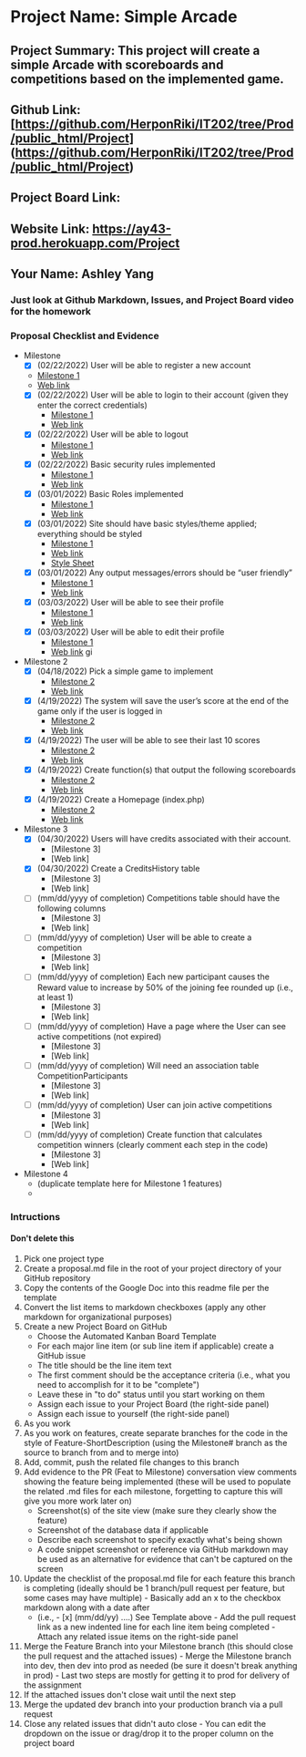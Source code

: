 # Project Name: Simple Arcade
## Project Summary:  This project will create a simple Arcade with scoreboards and competitions based on the implemented game.
## Github Link: [https://github.com/HerponRiki/IT202/tree/Prod/public_html/Project] (https://github.com/HerponRiki/IT202/tree/Prod/public_html/Project)
## Project Board Link: 
## Website Link: https://ay43-prod.herokuapp.com/Project
## Your Name: Ashley Yang

<!-- Line item / Feature template (use this for each bullet point) -- DO NOT DELETE THIS SECTION


- [ ] \(mm/dd/yyyy of completion) Feature Title (from the proposal bullet point, if it's a sub-point indent it properly)
  -  Link to related .md file: [Link Name](link url)

 End Line item / Feature Template -- DO NOT DELETE THIS SECTION --> 
 
 
### Just look at Github Markdown, Issues, and Project Board video for the homework
### Proposal Checklist and Evidence

- Milestone 
    - [x] \(02/22/2022) User will be able to register a new account
     - [Milestone 1](https://github.com/HerponRiki/IT202/blob/Milestone1/public_html/Project/milestone1.md)
     - [Web link](https://ay43-prod.herokuapp.com/Project/register.php)
    - [x] \(02/22/2022) User will be able to login to their account (given they enter the correct credentials)
      - [Milestone 1](https://github.com/HerponRiki/IT202/blob/Milestone1/public_html/Project/milestone1.md)  
      - [Web link](https://ay43-prod.herokuapp.com/Project/login.php)
    - [x] \(02/22/2022) User will be able to logout
      - [Milestone 1](https://github.com/HerponRiki/IT202/blob/Milestone1/public_html/Project/milestone1.md)  
      - [Web link](https://ay43-prod.herokuapp.com/Project/logout.php)
    - [x] \(02/22/2022) Basic security rules implemented
      - [Milestone 1](https://github.com/HerponRiki/IT202/blob/Milestone1/public_html/Project/milestone1.md)
      - [Web link](https://ay43-prod.herokuapp.com/Project/profile.php)  
    - [x] \(03/01/2022) Basic Roles implemented
      - [Milestone 1](https://github.com/HerponRiki/IT202/blob/Milestone1/public_html/Project/milestone1.md) 
      - [Web link](https://ay43-prod.herokuapp.com/Project/admin/admin/create_role.php) 
    - [x] \(03/01/2022) Site should have basic styles/theme applied; everything should be styled
      - [Milestone 1](https://github.com/HerponRiki/IT202/blob/Milestone1/public_html/Project/milestone1.md)  
      - [Web link](https://ay43-prod.herokuapp.com/Project/home.php)
      - [Style Sheet](https://ay43-prod.herokuapp.com/Project/style.css)
    - [x] \(03/01/2022) Any output messages/errors should be “user friendly”
      - [Milestone 1](https://github.com/HerponRiki/IT202/blob/Milestone1/public_html/Project/milestone1.md) 
      - [Web link](https://ay43-prod.herokuapp.com/Project/logout.php) 
    - [x] \(03/03/2022) User will be able to see their profile
      - [Milestone 1](https://github.com/HerponRiki/IT202/blob/Milestone1/public_html/Project/milestone1.md) 
      - [Web link](https://ay43-prod.herokuapp.com/Project/profile.php) 
    - [x] \(03/03/2022) User will be able to edit their profile
      - [Milestone 1](https://github.com/HerponRiki/IT202/blob/Milestone1/public_html/Project/milestone1.md) 
      - [Web link](https://ay43-prod.herokuapp.com/Project/profile.php) gi
  
- Milestone 2
  - [x] \(04/18/2022) Pick a simple game to implement
    - [Milestone 2](https://github.com/HerponRiki/IT202/blob/Milestone2/public_html/Project/milestone2.md)
    - [Web link](https://ay43-prod.herokuapp.com/Project/register.php)
  - [x] \(4/19/2022) The system will save the user’s score at the end of the game only if the user is logged in
    - [Milestone 2](https://github.com/HerponRiki/IT202/blob/Milestone2/public_html/Project/milestone2.md)
    - [Web link](https://ay43-prod.herokuapp.com/Project/register.php)
  - [x] \(4/19/2022) The user will be able to see their last 10 scores
    - [Milestone 2](https://github.com/HerponRiki/IT202/blob/Milestone2/public_html/Project/milestone2.md)
    - [Web link](https://ay43-prod.herokuapp.com/Project/profile.php)
  - [x] \(4/19/2022) Create function(s) that output the following scoreboards
    - [Milestone 2](https://github.com/HerponRiki/IT202/blob/Milestone2/public_html/Project/milestone2.md)
    - [Web link](https://ay43-prod.herokuapp.com/Project/home.php)
  - [x] \(4/19/2022) Create a Homepage (index.php)
    - [Milestone 2](https://github.com/HerponRiki/IT202/blob/Milestone2/public_html/Project/milestone2.md)
    - [Web link](https://ay43-prod.herokuapp.com/Project/home.php)

- Milestone 3
  - [x] \(04/30/2022) Users will have credits associated with their account.
    - [Milestone 3]
    - [Web link]
  - [x] \(04/30/2022) Create a CreditsHistory table
    - [Milestone 3]
    - [Web link]
  - [ ] \(mm/dd/yyyy of completion) Competitions table should have the following columns
    - [Milestone 3]
    - [Web link]
  - [ ] \(mm/dd/yyyy of completion) User will be able to create a competition
    - [Milestone 3]
    - [Web link]
  - [ ] \(mm/dd/yyyy of completion) Each new participant causes the Reward value to increase by 50% of the joining fee rounded up (i.e., at least 1)
    - [Milestone 3]
    - [Web link]
  - [ ] \(mm/dd/yyyy of completion) Have a page where the User can see active competitions (not expired)
    - [Milestone 3]
    - [Web link]
  - [ ] \(mm/dd/yyyy of completion) Will need an association table CompetitionParticipants
    - [Milestone 3]
    - [Web link]
  - [ ] \(mm/dd/yyyy of completion) User can join active competitions
    - [Milestone 3]
    - [Web link]
  - [ ] \(mm/dd/yyyy of completion) Create function that calculates competition winners (clearly comment each step in the code)
    - [Milestone 3]
    - [Web link]
  
- Milestone 4
  - (duplicate template here for Milestone 1 features)
  - 
### Intructions
#### Don't delete this
1. Pick one project type
2. Create a proposal.md file in the root of your project directory of your GitHub repository
3. Copy the contents of the Google Doc into this readme file per the template
4. Convert the list items to markdown checkboxes (apply any other markdown for organizational purposes)
5. Create a new Project Board on GitHub
   - Choose the Automated Kanban Board Template
   - For each major line item (or sub line item if applicable) create a GitHub issue
   - The title should be the line item text
   - The first comment should be the acceptance criteria (i.e., what you need to accomplish for it to be "complete")
   - Leave these in "to do" status until you start working on them
   - Assign each issue to your Project Board (the right-side panel)
   - Assign each issue to yourself (the right-side panel)
6. As you work
  1. As you work on features, create separate branches for the code in the style of Feature-ShortDescription (using the Milestone# branch as the source to branch from and to merge into)
  2. Add, commit, push the related file changes to this branch
  3. Add evidence to the PR (Feat to Milestone) conversation view comments showing the feature being implemented (these will be used to populate the related .md files for each milestone, forgetting to capture this will give you more work later on)
     - Screenshot(s) of the site view (make sure they clearly show the feature)
     - Screenshot of the database data if applicable
     - Describe each screenshot to specify exactly what's being shown
     - A code snippet screenshot or reference via GitHub markdown may be used as an alternative for evidence that can't be captured on the screen
  4. Update the checklist of the proposal.md file for each feature this branch is completing (ideally should be 1 branch/pull request per feature, but some cases may have multiple)
    - Basically add an x to the checkbox markdown along with a date after
      - (i.e.,   - [x] (mm/dd/yy) ....) See Template above
    - Add the pull request link as a new indented line for each line item being completed
    - Attach any related issue items on the right-side panel
  5. Merge the Feature Branch into your Milestone branch (this should close the pull request and the attached issues)
    - Merge the Milestone branch into dev, then dev into prod as needed (be sure it doesn't break anything in prod)
    - Last two steps are mostly for getting it to prod for delivery of the assignment 
  7. If the attached issues don't close wait until the next step
  8. Merge the updated dev branch into your production branch via a pull request
  9. Close any related issues that didn't auto close
    - You can edit the dropdown on the issue or drag/drop it to the proper column on the project board
